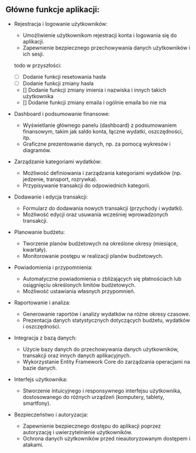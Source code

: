 ## Główne funkcje aplikacji:

- Rejestracja i logowanie użytkowników:
    - Umożliwienie użytkownikom rejestracji konta i logowania się do aplikacji.
    - Zapewnienie bezpiecznego przechowywania danych użytkowników i ich sesji.
    
    todo w przyszłości:
    - [ ] Dodanie funkcji resetowania hasła
    - [ ] Dodanie funkcji zmiany hasła
    - [] Dodanie funkcji zmiany imienia i nazwiska i innych takich użytkownika
    - [] Dodanie funkcji zmiany emaila i ogólnie emaila bo nie ma

- Dashboard i podsumowanie finansowe:
    - Wyświetlanie głównego panelu (dashboard) z podsumowaniem finansowym, takim jak saldo konta, łączne wydatki, oszczędności, itp.
    - Graficzne prezentowanie danych, np. za pomocą wykresów i diagramów.

- Zarządzanie kategoriami wydatków:
    - Możliwość definiowania i zarządzania kategoriami wydatków (np. jedzenie, transport, rozrywka).
    - Przypisywanie transakcji do odpowiednich kategorii.

- Dodawanie i edycja transakcji:
    - Formularz do dodawania nowych transakcji (przychody i wydatki).
    - Możliwość edycji oraz usuwania wcześniej wprowadzonych transakcji.

- Planowanie budżetu:
    - Tworzenie planów budżetowych na określone okresy (miesiące, kwartały).
    - Monitorowanie postępu w realizacji planów budżetowych.

- Powiadomienia i przypomnienia:
    - Automatyczne powiadomienia o zbliżających się płatnościach lub osiągnięciu określonych limitów budżetowych.
    - Możliwość ustawiania własnych przypomnień.

- Raportowanie i analiza:
    - Generowanie raportów i analizy wydatków na różne okresy czasowe.
    - Prezentacja danych statystycznych dotyczących budżetu, wydatków i oszczędności.

- Integracja z bazą danych:
    - Użycie bazy danych do przechowywania danych użytkowników, transakcji oraz innych danych aplikacyjnych.
    - Wykorzystanie Entity Framework Core do zarządzania operacjami na bazie danych.

- Interfejs użytkownika:
    - Stworzenie intuicyjnego i responsywnego interfejsu użytkownika, dostosowanego do różnych urządzeń (komputery, tablety, smartfony).

- Bezpieczeństwo i autoryzacja:
    - Zapewnienie bezpiecznego dostępu do aplikacji poprzez autoryzację i uwierzytelnienie użytkowników.
    - Ochrona danych użytkowników przed nieautoryzowanym dostępem i atakami.


